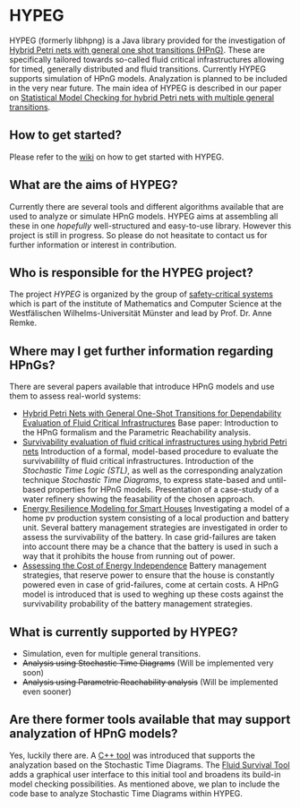 # HYPEG
HYPEG (formerly libhpng) is a Java library provided for the investigation of [Hybrid Petri nets with general one shot transitions (HPnG)](http://ieeexplore.ieee.org/xpl/login.jsp?tp=&arnumber=5634312&url=http%3A%2F%2Fieeexplore.ieee.org%2Fxpls%2Fabs_all.jsp%3Farnumber%3D5634312). These are specifically tailored towards so-called fluid critical infrastructures allowing for timed, generally distributed and fluid transitions. Currently HYPEG supports simulation of HPnG models. Analyzation is planned to be included in the very near future.
The main idea of HYPEG is described in our paper on [Statistical Model Checking for hybrid Petri nets with
multiple general transitions](https://www.uni-muenster.de/imperia/md/content/informatik/agremke/pilch_remke_statistical_model_checking_for_hybrid_petri_nets_with_general_transitions.pdf).

## How to get started?
Please refer to the [wiki](https://github.com/jannikhuels/libhpng/wiki) on how to get started with HYPEG.

## What are the aims of HYPEG?
Currently there are several tools and different algorithms available that are used to analyze or simulate HPnG models. HYPEG aims at assembling all these in one *hopefully* well-structured and easy-to-use library. However this project is still in progress. So please do not heasitate to contact us for further information or interest in contribution. 

## Who is responsible for the HYPEG project?
The project *HYPEG* is organized by the group of [safety-critical systems](https://www.uni-muenster.de/Informatik.AGRemke/en/index.html) which is part of the institute of Mathematics and Computer Science at the Westfälischen Wilhelms-Universität Münster and lead by Prof. Dr. Anne Remke.

## Where may I get further information regarding HPnGs?
There are several papers available that introduce HPnG models and use them to assess real-world systems:
+ [Hybrid Petri Nets with General One-Shot Transitions for Dependability Evaluation of Fluid Critical Infrastructures](http://ieeexplore.ieee.org/xpl/login.jsp?tp=&arnumber=5634312&url=http%3A%2F%2Fieeexplore.ieee.org%2Fxpls%2Fabs_all.jsp%3Farnumber%3D5634312)
   Base paper: Introduction to the HPnG formalism and the Parametric Reachability analysis. 
+ [Survivability evaluation of fluid critical infrastructures using hybrid Petri nets](http://eprints.eemcs.utwente.nl/24178/)
   Introduction of a formal, model-based procedure to evaluate the survivabililty of fluid critical infrastructures. Introduction of the *Stochastic Time Logic (STL)*, as well as the corresponding analyzation technique *Stochastic Time Diagrams*, to express state-based and until-based properties for HPnG models. Presentation of a case-study of a water refinery showing the feasability of the chosen approach. 
+ [Energy Resilience Modeling for Smart Houses](http://eprints.eemcs.utwente.nl/26172/)
   Investigating a model of a home pv production system consisting of a local production and battery unit. Several battery management strategies are investigated in order to assess the survivability of the battery. In case grid-failures are taken into account there may be a chance that the battery is used in such a way that it prohibits the house from running out of power. 
+ [Assessing the Cost of Energy Independence](http://wwwhome.cs.utwente.nl/~jongerdenmr/papers/energycon_2016.pdf)
   Battery management strategies, that reserve power to ensure that the house is constantly powered even in case of grid-failures, come at certain costs. A HPnG model is introduced that is used to weghing up these costs against the survivability probability of the battery management strategies.

## What is currently supported by HYPEG?
+ Simulation, even for multiple general transitions.
+ ~~Analysis using Stochastic Time Diagrams~~ (Will be implemented very soon)
+ ~~Analysis using Parametric Reachability analysis~~ (Will be implemented even sooner)

## Are there former tools available that may support analyzation of HPnG models?
Yes, luckily there are. A [C++ tool](https://github.com/jannikhuels/HPnG) was introduced that supports the analyzation based on the Stochastic Time Diagrams. The [Fluid Survival Tool](https://github.com/bjornpostema/fluid-survival-tool) adds a graphical user interface to this initial tool and broadens its build-in model checking possibilities. As mentioned above, we plan to include the code base to analyze Stochastic Time Diagrams within HYPEG.  
